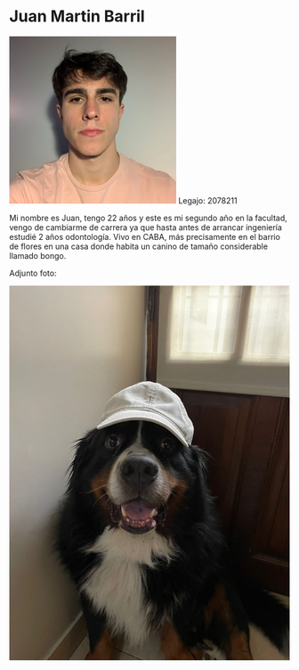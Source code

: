 # Juan Martin Barril
<img src="foto4x4.jpg" width="300">
Legajo: 2078211 

Mi nombre es Juan, tengo 22 años y este es mi segundo año en la facultad, vengo de cambiarme de carrera ya que hasta antes de arrancar ingeniería estudié 2 años odontología.
Vivo en CABA, más precisamente en el barrio de flores en una casa donde habita un canino de tamaño considerable llamado bongo.

Adjunto foto:

<img src="WhatsApp Image 2023-03-28 at 18.52.10.jpeg" width="600">
